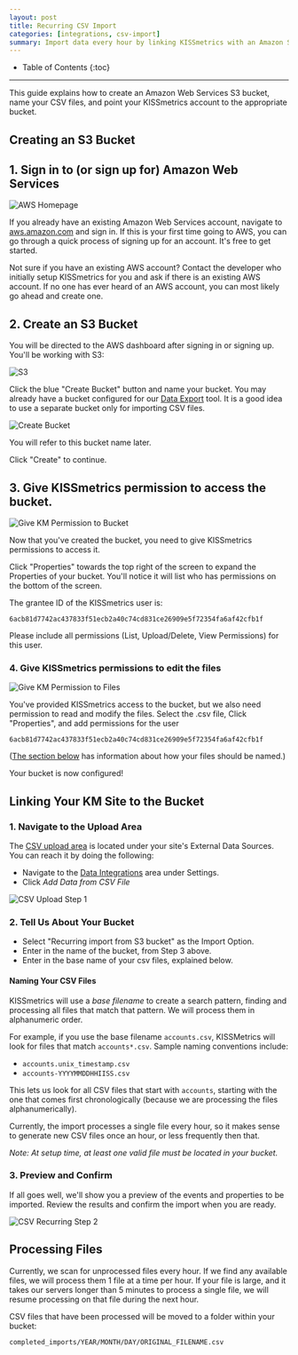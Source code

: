 ```yaml
---
layout: post
title: Recurring CSV Import
categories: [integrations, csv-import]
summary: Import data every hour by linking KISSmetrics with an Amazon S3 bucket containing multiple `.csv` files.
---
```

* Table of Contents
{:toc}
* * *

This guide explains how to create an Amazon Web Services S3 bucket, name your CSV files, and point your KISSmetrics account to the appropriate bucket.

## Creating an S3 Bucket

## 1. Sign in to (or sign up for) Amazon Web Services
![AWS Homepage][1]

If you already have an existing Amazon Web Services account, navigate to [aws.amazon.com][aws] and sign in. If this is your first time going to AWS, you can go through a quick process of signing up for an account. It's free to get started.

Not sure if you have an existing AWS account? Contact the developer who initially setup KISSmetrics for you and ask if there is an existing AWS account. If no one has ever heard of an AWS account, you can most likely go ahead and create one.

## 2. Create an S3 Bucket

You will be directed to the AWS dashboard after signing in or signing up. You'll be working with S3:

![S3][2]

Click the blue "Create Bucket" button and name your bucket. You may already have a bucket configured for our [Data Export][data] tool. It is a good idea to use a separate bucket only for importing CSV files.

![Create Bucket][3]

You will refer to this bucket name later.

Click "Create" to continue.

## 3. Give KISSmetrics permission to access the bucket.
![Give KM Permission to Bucket][4]

Now that you've created the bucket, you need to give KISSmetrics permissions to access it.

Click "Properties" towards the top right of the screen to expand the Properties of your bucket. You'll notice it will list who has permissions on the bottom of the screen.

The grantee ID of the KISSmetrics user is:

`6acb81d7742ac437833f51ecb2a40c74cd831ce26909e5f72354fa6af42cfb1f`

Please include all permissions (List, Upload/Delete, View Permissions) for this user.

### 4. Give KISSmetrics permissions to edit the files
![Give KM Permission to Files][5]

You've provided KISSmetrics access to the bucket, but we also need permission to read and modify the files. Select the .csv file, Click "Properties", and add permissions for the user

`6acb81d7742ac437833f51ecb2a40c74cd831ce26909e5f72354fa6af42cfb1f`

([The section below](/integrations/csv-import/recurring-import#naming_your_csv_files) has information about how your files should be named.)

Your bucket is now configured!

## Linking Your KM Site to the Bucket

### 1. Navigate to the Upload Area

The [CSV upload area][csv-new] is located under your site's External Data Sources. You can reach it by doing the following:

* Navigate to the [Data Integrations][external-data] area under Settings.
* Click *Add Data from CSV File*

![CSV Upload Step 1][screenshot-1]

### 2. Tell Us About Your Bucket

* Select "Recurring import from S3 bucket" as the Import Option.
* Enter in the name of the bucket, from Step 3 above.
* Enter in the base name of your csv files, explained below.

#### Naming Your CSV Files

KISSmetrics will use a *base filename* to create a search pattern, finding and processing all files that match that pattern. We will process them in alphanumeric order.

For example, if you use the base filename `accounts.csv`, KISSMetrics will look for files that match `accounts*.csv`. Sample naming conventions include:

* `accounts.unix_timestamp.csv`
* `accounts-YYYYMMDDHHIISS.csv`

This lets us look for all CSV files that start with `accounts`, starting with the one that comes first chronologically (because we are processing the files alphanumerically).

Currently, the import processes a single file every hour, so it makes sense to generate new CSV files once an hour, or less frequently then that.

*Note: At setup time, at least one valid file must be located in your bucket.*

### 3. Preview and Confirm

If all goes well, we'll show you a preview of the events and properties to be imported. Review the results and confirm the import when you are ready.

![CSV Recurring Step 2][screenshot-2]

## Processing Files

Currently, we scan for unprocessed files every hour. If we find any available files, we will process them 1 file at a time per hour. If your file is large, and it takes our servers longer than 5 minutes to process a single file, we will resume processing on that file during the next hour.

CSV files that have been processed will be moved to a folder within your bucket:

`completed_imports/YEAR/MONTH/DAY/ORIGINAL_FILENAME.csv`

[screenshot-1]: https://s3.amazonaws.com/kissmetrics-support-files/assets/integrations/csv-import/csv-up-1.png
[screenshot-2]: https://s3.amazonaws.com/kissmetrics-support-files/assets/integrations/csv-import/csv-up-2.png
[1]: https://s3.amazonaws.com/kissmetrics-support-files/assets/integrations/csv-import/01-recurring-bucket.png
[2]: https://s3.amazonaws.com/kissmetrics-support-files/assets/integrations/csv-import/02-recurring-bucket.png
[3]: https://s3.amazonaws.com/kissmetrics-support-files/assets/integrations/csv-import/03-recurring-bucket.png
[4]: https://s3.amazonaws.com/kissmetrics-support-files/assets/integrations/csv-import/04-recurring-bucket.png
[5]: https://s3.amazonaws.com/kissmetrics-support-files/assets/integrations/csv-import/05-recurring-bucket.png

[aws]: https://aws.amazon.com
[settings]: https://app.kissmetrics.com/settings
[external-data]: https://www.kissmetric.com/external_data
[csv-new]: https://app.kissmetrics.com/external_data/csv.new

[data]: /apis/data